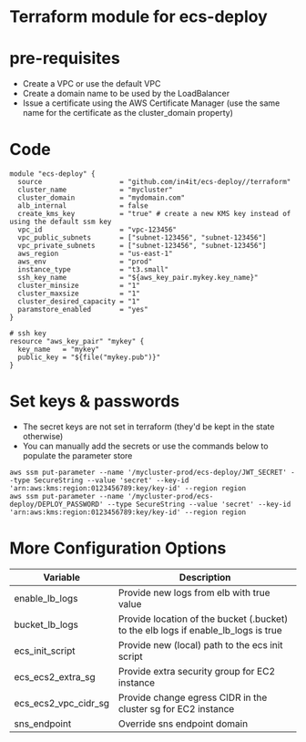 # Terraform module for ecs-deploy

# pre-requisites
* Create a VPC or use the default VPC
* Create a domain name to be used by the LoadBalancer
* Issue a certificate using the AWS Certificate Manager (use the same name for the certificate as the cluster\_domain property)

# Code

```
module "ecs-deploy" {
  source                   = "github.com/in4it/ecs-deploy//terraform"
  cluster_name             = "mycluster"
  cluster_domain           = "mydomain.com"
  alb_internal             = false
  create_kms_key           = "true" # create a new KMS key instead of using the default ssm key
  vpc_id                   = "vpc-123456"
  vpc_public_subnets       = ["subnet-123456", "subnet-123456"]
  vpc_private_subnets      = ["subnet-123456", "subnet-123456"]
  aws_region               = "us-east-1"
  aws_env                  = "prod"
  instance_type            = "t3.small"
  ssh_key_name             = "${aws_key_pair.mykey.key_name}"
  cluster_minsize          = "1"
  cluster_maxsize          = "1"
  cluster_desired_capacity = "1"
  paramstore_enabled       = "yes"
}

# ssh key
resource "aws_key_pair" "mykey" {
  key_name   = "mykey"
  public_key = "${file("mykey.pub")}"
}
```

# Set keys & passwords

* The secret keys are not set in terraform (they'd be kept in the state otherwise)
* You can manually add the secrets or use the commands below to populate the parameter store

```
aws ssm put-parameter --name '/mycluster-prod/ecs-deploy/JWT_SECRET' --type SecureString --value 'secret' --key-id 'arn:aws:kms:region:0123456789:key/key-id' --region region
aws ssm put-parameter --name '/mycluster-prod/ecs-deploy/DEPLOY_PASSWORD' --type SecureString --value 'secret' --key-id 'arn:aws:kms:region:0123456789:key/key-id' --region region
```

# More Configuration Options
| Variable | Description |
| -------- | ----------- |
| enable\_lb\_logs | Provide new logs from elb with true value  |
| bucket_lb_logs | Provide location of the bucket (.bucket) to the elb logs if enable\_lb\_logs is true |
| ecs\_init\_script | Provide new (local) path to the ecs init script |
| ecs\_ecs2\_extra\_sg | Provide extra security group for EC2 instance |
| ecs\_ecs2\_vpc\_cidr\_sg | Provide change egress CIDR in the cluster sg for EC2 instance |
| sns\_endpoint | Override sns endpoint domain |
